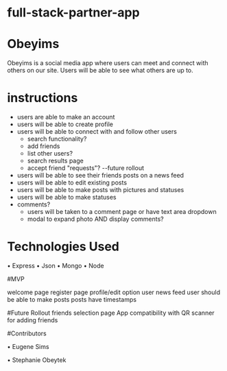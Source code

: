 # full-stack-partner-app

# Obeyims

Obeyims is a social media app where users can meet and connect 
with others on our site. Users will be able to see what others
are up to.

# instructions

* users are able to make an account 
* users will be able to create profile	
* users will be able to connect with and follow other users 
	* search functionality?
	* add friends
	* list other users?
	* search results page
	* accept friend "requests"? --future rollout
* users will be able to see their friends posts on a news feed 
* users will be able to edit existing posts
* users will be able to make posts with pictures and statuses
* users will be able to make statuses
* comments?
	* users will be taken to a comment page or have text area dropdown
	* modal to expand photo AND display comments?
	


# Technologies Used

• Express
• Json
• Mongo
• Node

#MVP

welcome page
register page
profile/edit option
user news feed
user should be able to make posts
posts have timestamps

#Future Rollout
friends selection page
App compatibility with QR scanner for adding friends


#Contributors

• Eugene Sims

• Stephanie Obeytek